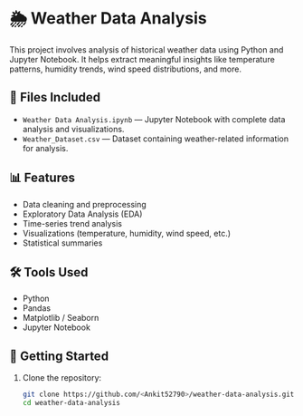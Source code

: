 # 🌦️ Weather Data Analysis

This project involves analysis of historical weather data using Python and Jupyter Notebook. It helps extract meaningful insights like temperature patterns, humidity trends, wind speed distributions, and more.

## 📁 Files Included

- `Weather Data Analysis.ipynb` — Jupyter Notebook with complete data analysis and visualizations.
- `Weather_Dataset.csv` — Dataset containing weather-related information for analysis.

## 📊 Features

- Data cleaning and preprocessing
- Exploratory Data Analysis (EDA)
- Time-series trend analysis
- Visualizations (temperature, humidity, wind speed, etc.)
- Statistical summaries

## 🛠️ Tools Used

- Python
- Pandas
- Matplotlib / Seaborn
- Jupyter Notebook

## 🚀 Getting Started

1. Clone the repository:

   ```bash
   git clone https://github.com/<Ankit52790>/weather-data-analysis.git
   cd weather-data-analysis
